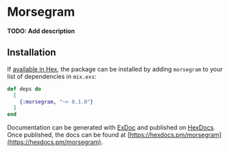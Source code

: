 # Morsegram

**TODO: Add description**

## Installation

If [available in Hex](https://hex.pm/docs/publish), the package can be installed
by adding `morsegram` to your list of dependencies in `mix.exs`:

```elixir
def deps do
  [
    {:morsegram, "~> 0.1.0"}
  ]
end
```

Documentation can be generated with [ExDoc](https://github.com/elixir-lang/ex_doc)
and published on [HexDocs](https://hexdocs.pm). Once published, the docs can
be found at [https://hexdocs.pm/morsegram](https://hexdocs.pm/morsegram).

